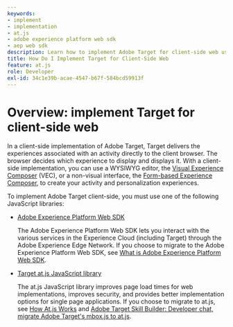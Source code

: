 ```yaml
---
keywords:
- implement
- implementation
- at.js
- adobe experience platform web sdk
- aep web sdk
description: Learn how to implement Adobe Target for client-side web using the Adobe Experience Platform Web SDK  (AEP Web SDK) or the Target at.js JavaScript library.
title: How Do I Implement Target for Client-Side Web
feature: at.js
role: Developer
exl-id: 34c1e39b-acae-4547-b67f-584bcd59913f
---
```

# Overview: implement Target for client-side web

In a client-side implementation of Adobe Target, Target delivers the experiences associated with an activity directly to the client browser. The browser decides which experience to display and displays it. With a client-side implementation, you can use a WYSIWYG editor, the [Visual Experience Composer](https://experienceleague.adobe.com/docs/target/using/experiences/vec/visual-experience-composer.html) (VEC), or a non-visual interface, the [Form-based Experience Composer](https://experienceleague.adobe.com/docs/target/using/experiences/form-experience-composer.html), to create your activity and personalization experiences.

To implement Adobe Target client-side, you must use one of the following JavaScript libraries:

* [Adobe Experience Platform Web SDK](/src/pages/implement/client-side/aep-web-sdk.md)

  The Adobe Experience Platform Web SDK lets you interact with the various services in the Experience Cloud (including Target) through the Adobe Experience Edge Network. If you choose to migrate to the Adobe Experience Platform Web SDK, see [What is Adobe Experience Platform Web SDK](/src/pages/implement/client-side/aep-web-sdk.md).

* [Target at.js JavaScript library](/src/pages/implement/client-side/atjs/how-atjs-works/)

  The at.js JavaScript library improves page load times for web implementations, improves security, and provides better implementation options for single page applications. If you choose to migrate to at.js, see [How At.js Works](/src/pages/implement/client-side/atjs/how-atjs-works/) and [Adobe Target Skill Builder: Developer chat, migrate Adobe Target's mbox.js to at.js](https://seminars.adobeconnect.com/ptdo6mfo6qn6/?proto=true).
